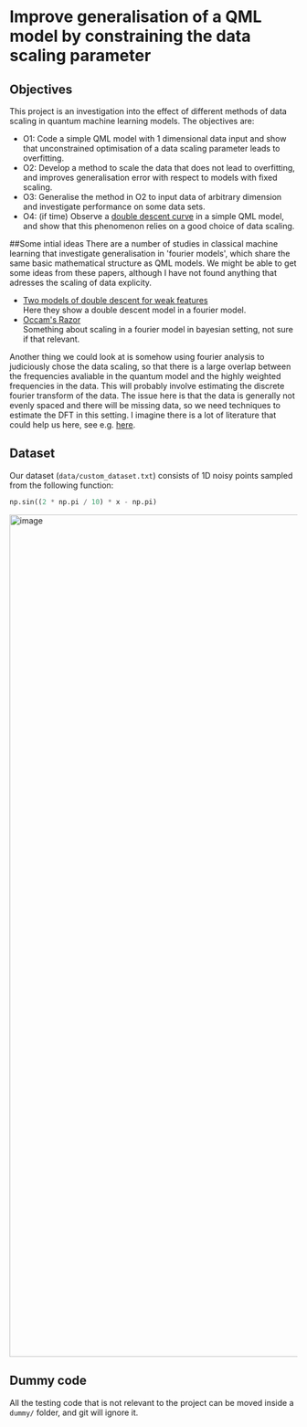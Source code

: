 # Improve generalisation of a QML model by constraining the data scaling parameter

## Objectives
This project is an investigation into the effect of different methods of data scaling in quantum machine learning models. 
The objectives are:
- O1: Code a simple QML model with 1 dimensional data input and show that unconstrained optimisation of a data scaling 
parameter leads to overfitting. 
- O2: Develop a method to scale the data that does not lead to overfitting, and improves generalisation
 error with respect to models with fixed scaling.
- O3: Generalise the method in O2 to input data of arbitrary dimension and investigate performance on some data sets.
- O4: (if time) Observe a [double descent curve](https://medium.com/mlearning-ai/double-descent-8f92dfdc442f) in a 
simple QML model, and show that this phenomenon relies on a good choice of data scaling. 

##Some intial ideas
There are a number of studies in classical machine learning that investigate generalisation in 'fourier models', 
which share the same basic mathematical structure as QML models. We might be able to get some ideas from these
 papers, although I have not found anything that adresses the scaling of data explicity.
- [Two models of double descent for weak features](https://arxiv.org/pdf/1903.07571.pdf) <br />
Here they show a double descent model in a fourier model. 
- [Occam's Razor](https://proceedings.neurips.cc/paper/2000/file/0950ca92a4dcf426067cfd2246bb5ff3-Paper.pdf) <br />
Something about scaling in a fourier model in bayesian setting, not sure if that relevant. 

Another thing we could look at is somehow using fourier analysis to judiciously chose the data scaling, so that there
is a large overlap between the frequencies avaliable in the quantum
model and the highly weighted frequencies in the data. This will probably involve
estimating the discrete fourier transform of the data. The issue here is that the
data is generally not evenly spaced and there will be missing data, so we need techniques to
estimate the DFT in this setting. I imagine there is a lot of literature that
could help us here, see e.g. [here](https://proceedings.neurips.cc/paper/2003/file/8c1b6fa97c4288a4514365198566c6fa-Paper.pdf). 




## Dataset
Our dataset (`data/custom_dataset.txt`) consists of 1D noisy points sampled from the following function: 

```python
np.sin((2 * np.pi / 10) * x - np.pi)
```

<img width="1475" alt="image" src="https://user-images.githubusercontent.com/49232747/191979312-4c32708c-c23e-47fe-9dd5-7ef9977138d4.png">

## Dummy code
All the testing code that is not relevant to the project can be moved inside a `dummy/` folder, and git will ignore it.
